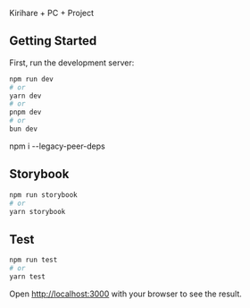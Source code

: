 Kirihare + PC + Project 

## Getting Started

First, run the development server:

```bash
npm run dev
# or
yarn dev
# or
pnpm dev
# or
bun dev
```

npm i --legacy-peer-deps


## Storybook

```bash
npm run storybook
# or
yarn storybook 
```

## Test

```bash
npm run test
# or
yarn test
```

Open [http://localhost:3000](http://localhost:3000) with your browser to see the result.
